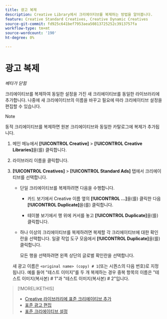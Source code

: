 ```yaml
---
title: 광고 복제
description: Creative Library에서 크리에이티브를 복제하는 방법을 알아봅니다.
feature: Creative Standard Creatives, Creative Dynamic Creatives
source-git-commit: fd925c641bef7953aea50813725252c3913757fa
workflow-type: tm+mt
source-wordcount: '190'
ht-degree: 0%

---
```


# 광고 복제

*베타가 닫힘*

크리에이티브를 복제하여 동일한 설정을 가진 새 크리에이티브를 동일한 라이브러리에 추가합니다. 나중에 새 크리에이티브의 이름을 바꾸고 필요에 따라 크리에이티브 설정을 편집할 수 있습니다.

>[!NOTE]
>
>동적 크리에이티브를 복제하면 원본 크리에이티브와 동일한 카탈로그에 복제가 추가됩니다.

1. 메인 메뉴에서 **[!UICONTROL Creative]** > **[!UICONTROL Creative Libraries]**&#x200B;을(를) 클릭합니다.

1. 라이브러리 이름을 클릭합니다.

1. **[!UICONTROL Creatives]** > **[!UICONTROL Standard Ads]** 탭에서 크리에이티브를 선택합니다.

   * 단일 크리에이티브를 복제하려면 다음을 수행합니다.

      * 카드 보기에서 Creative 이름 옆의 **[!UICONTROL ...]**&#x200B;을(를) 클릭한 다음 **[!UICONTROL Duplicate]**&#x200B;을(를) 클릭합니다.

      * 테이블 보기에서 행 위에 커서를 놓고 **[!UICONTROL Duplicate]**&#x200B;을(를) 클릭합니다.

   * 하나 이상의 크리에이티브를 복제하려면 복제할 각 크리에이티브에 대한 확인란을 선택합니다. 일괄 작업 도구 모음에서 **[!UICONTROL Duplicate]**&#x200B;을(를) 클릭합니다.

     모든 행을 선택하려면 왼쪽 상단의 글로벌 확인란을 선택합니다.

   새 광고 이름은 `<original name> (copy) # 1`(또는 시퀀스의 다음 번호)로 지정됩니다. 예를 들어 &quot;테스트 이미지&quot;를 두 개 복제하는 경우 중복 항목의 이름은 &quot;테스트 이미지(복사본) # 1&quot;과 &quot;테스트 이미지(복사본) # 2&quot;입니다.

<!-- Add to TOC later when this feature is available to users:

>* [Edit dynamic creatives](creative-edit-dynamic.md)
>* [Dynamic ad settings](creative-settings-dynamic.md)
-->

>[!MORELIKETHIS]
>
>* [Creative 라이브러리에 표준 크리에이티브 추가](creative-add-standard.md)
>* [표준 광고 편집](creative-edit-standard.md)
>* [표준 크리에이티브 설정](creative-settings-standard.md)
